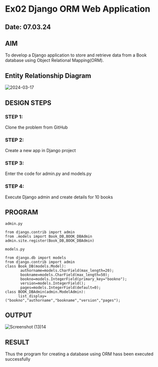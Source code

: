 # Ex02 Django ORM Web Application
## Date: 07.03.24

## AIM
To develop a Django application to store and retrieve data from a Book database using Object Relational Mapping(ORM).

## Entity Relationship Diagram 
![2024-03-17](https://github.com/IMRAAN2005/ORM/assets/149347407/6c99eca8-1213-4029-b06a-3c5c65db4f89)




## DESIGN STEPS

### STEP 1:
Clone the problem from GitHub

### STEP 2:
Create a new app in Django project

### STEP 3:
Enter the code for admin.py and models.py

### STEP 4:
Execute Django admin and create details for 10 books

## PROGRAM
```
admin.py

from django.contrib import admin
from .models import Book_DB,BOOK_DBAdmin
admin.site.register(Book_DB,BOOK_DBAdmin)

models.py

from django.db import models
from django.contrib import admin
class Book_DB(models.Model):
       authorname=models.CharField(max_length=20);
       bookname=models.CharField(max_length=50);
       bookno=models.IntegerField(primary_key="bookno");
       version=models.IntegerField();
       pages=models.IntegerField(default=0);
class BOOK_DBAdmin(admin.ModelAdmin):
      list_display=("bookno","authorname","bookname","version","pages");
```

## OUTPUT

![Screenshot (13)14](https://github.com/IMRAAN2005/ORM/assets/149347407/a6d5e983-0ad7-4902-ad21-0c6e40b669a5)


## RESULT
Thus the program for creating a database using ORM hass been executed successfully

